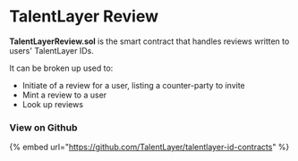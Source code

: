 # TalentLayer Review

**TalentLayerReview.sol** is the smart contract that handles reviews written to users' TalentLayer IDs.

It can be broken up used to:&#x20;

* Initiate of a review for a user, listing a counter-party to invite
* Mint a review to a user
* Look up reviews

### View on Github

{% embed url="https://github.com/TalentLayer/talentlayer-id-contracts" %}
